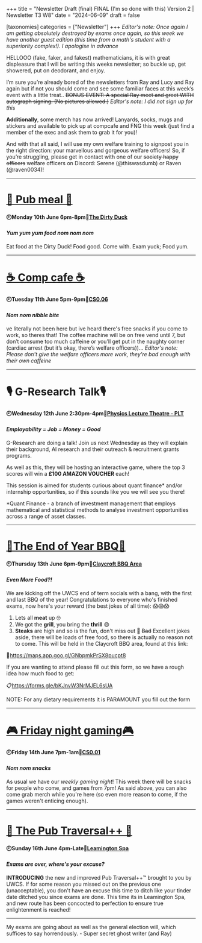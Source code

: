 +++
title = "Newsletter Draft (final) FINAL (I'm so done with this) Version 2 | Newsletter T3 W8"
date = "2024-06-09"
draft = false

[taxonomies]
categories = ["Newsletter"]
+++
*Editor's note: Once again I am getting absolutely destroyed by exams once again, so this week we have another guest edition (this time from a math's student with a superiority complex!). I apologise in advance*

HELLOOO (fake, faker, and fakest) mathematicians, it is with great displeasure that I will be writing this weeks newsletter; so buckle up, get showered, put on deodorant, and enjoy.

I’m sure you’re already bored of the newsletters from Ray and Lucy and Ray again but if not you should come and see some familiar faces at this week’s event with a little treat.. ~~BONUS EVENT: A special Ray meet and greet WITH autograph signing. (No pictures allowed.)~~ *Editor's note: I did not sign up for this*

**Additionally**, some merch has now arrived! Lanyards, socks, mugs and stickers and available to pick up at compcafe and FNG this week (just find a member of the exec and ask them to grab it for you)!

And with that all said, I will use my own welfare training to signpost you in the right direction: your marvellous and gorgeous welfare officers! So, if you’re struggling, please get in contact with one of our ~~society happy officers~~ welfare officers on Discord: Serene (@thiswasdumb) or Raven (@raven0034)!

--------------------------------------------------------------------------

# [🍔 Pub meal 🍔](https://uwcs.co.uk/events/t3/w8/pub/)

#### 🕘Monday 10th June 6pm-8pm📍[The Dirty Duck](https://campus.warwick.ac.uk/search/623c889c421e6f5928c0d39a?projectId=warwick)
#### *Yum yum yum food nom nom nom*

Eat food at the Dirty Duck! Food good. Come with. Exam yuck; Food yum.

--------------------------------------------------------------------------

# [☕ Comp cafe ☕](https://uwcs.co.uk/events/t3/w8/compcafe/)

#### 🕘Tuesday 11th June 5pm-9pm📍[CS0.06](https://campus.warwick.ac.uk/search/623c888a421e6f5928c0d038)
#### *Nom nom nibble bite*

ve literally not been here but ive heard there's free snacks if you come to work, so theres that! The coffee machine will be on free vend until 7, but don’t consume too much caffeine or you’ll get put in the naughty corner (cardiac arrest (but it’s okay, there’s welfare officers))… *Editor's note: Please don't give the welfare officers more work, they're bad enough with their own caffeine*

--------------------------------------------------------------------------

# 🎙️ G-Research Talk🎙️

#### 🕘Wednesday 12th June 2:30pm-4pm📍[Physics Lecture Theatre - PLT](https://campus.warwick.ac.uk/search/623c88d1421e6f5928c0de68?projectId=warwick)
#### *Employability = Job = Money = Good*

G-Research are doing a talk! Join us next Wednesday as they will explain their background, AI research and their outreach & recruitment grants programs.

As well as this, they will be hosting an interactive game, where the top 3 scores will win a **£100 AMAZON VOUCHER** each!

This session is aimed for students curious about quant finance* and/or internship opportunities, so if this sounds like you we will see you there!

*Quant Finance - a branch of investment management that employs mathematical and statistical methods to analyse investment opportunities across a range of asset classes.

--------------------------------------------------------------------------

# [🍖The End of Year BBQ🍖](https://uwcs.co.uk/events/t3/w8/bbq/)

#### 🕘Thursday 13th June 6pm-9pm📍[Claycroft BBQ Area](https://www.google.com/maps/search/52.382260,+-1.554858?entry=tts&g_ep=EgoyMDI0MDYwNS4wKgBIAVAD)
#### *Even ***More*** Food?!*

We are kicking off the UWCS end of term socials with a bang, with the first and last BBQ of the year! Congratulations to everyone who's finished exams, now here's your reward (the best jokes of all time): 😱😱😱

1. Lets all **meat** up 🤓
2. We got the **grill**, you bring the **thrill** 😄
3. **Steaks** are high and so is the fun, don't miss out 🌭
~~Bad~~ Excellent jokes aside, there will be loads of free food, so there is actually no reason not to come. This will be held in the Claycroft BBQ area, found at this link:

📍https://maps.app.goo.gl/GNbpmkPrSX8pucpt8

If you are wanting to attend please fill out this form, so we have a rough idea how much food to get:

📋https://forms.gle/bKJnvW3NrMJEL6sUA

NOTE: For any dietary requirements it is PARAMOUNT you fill out the form

--------------------------------------------------------------------------

# [🎮 Friday night gaming🎮](https://uwcs.co.uk/events/t3/w8/fng/)

#### 🕘Friday 14th June 7pm-1am📍[CS0.01](https://campus.warwick.ac.uk/search/623c888a421e6f5928c0d035)
#### *Nom nom snacks*

As usual we have our *weekly gaming night*! This week there will be snacks for people who come, and games from 7pm! As said above, you can also come grab merch while you're here (so even more reason to come, if the games weren't enticing enough).

--------------------------------------------------------------------------

# [🍺 The Pub Traversal++ 🍺](https://uwcs.co.uk/events/t3/w8/crawl/)

#### 🕘Sunday 16th June 4pm-Late📍[Leamington Spa](https://maps.app.goo.gl/uyjVr4jJcm3ifcpU6)
#### *Exams are over, where's your excuse?*

**INTRODUCING** the new and improved Pub Traversal++™ brought to you by UWCS. If for some reason you missed out on the previous one (unacceptable), you don't have an excuse this time to ditch like your tinder date ditched you since exams are done. This time its in Leamington Spa, and new route has been concocted to perfection to ensure true enlightenment is reached!

--------------------------------------------------------------------------

My exams are going about as well as the general election will, which suffices to say horrendously. - Super secret ghost writer (and Ray)

